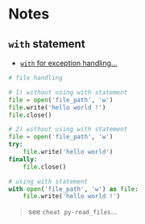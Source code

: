 # Notes

## `with` statement

- [`with` for exception handling...](https://www.geeksforgeeks.org/with-statement-in-python/)


```py
# file handling

# 1) without using with statement
file = open('file_path', 'w')
file.write('hello world !')
file.close()

# 2) without using with statement
file = open('file_path', 'w')
try:
	file.write('hello world')
finally:
	file.close()
```
```py
# using with statement
with open('file_path', 'w') as file:
	file.write('hello world !')
```

> see `cheat py-read_files`...
